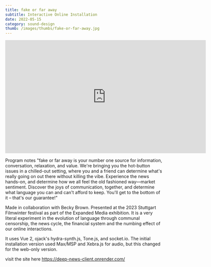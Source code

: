```yaml
---
title: fake or far away
subtitle: Interactive Online Installation
date: 2022-05-15
category: sound-design
thumb: /images/thumbs/fake-or-far-away.jpg
---
```


<iframe src="https://player.vimeo.com/video/734916166?h=82317eea07" width="640" height="360" frameborder="0" allow="autoplay; fullscreen; picture-in-picture" allowfullscreen></iframe>

Program notes
"fake or far away is your number one source for information, conversation, relaxation, and value. We're bringing you the hot-button issues in a chilled-out setting, where you and a friend can determine what's really going on out there without killing the vibe. Experience the news hands-on, and determine how we all feel the old fashioned way––market sentiment. Discover the joys of communication, together, and determine what language you can and can't afford to keep. You'll get to the bottom of it – that's our guarantee!"

Made in collaboration with Becky Brown. Presented at the 2023 Stuttgart Filmwinter festival as part of the Expanded Media exhibition. It is a very literal experiment in the evolution of language through communal censorship, the news cycle, the financial system and the numbing effect of our online interactions.

It uses Vue 2, ojack's hydra-synth.js, Tone.js, and socket.io. The initial installation version used Max/MSP and Xebra.js for audio, but this changed for the web-only version.

visit the site here https://deep-news-client.onrender.com/
